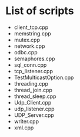 # List of scripts #

* client_tcp.cpp
* memstring.cpp
* mutex.cpp
* network.cpp
* odbc.cpp
* semaphores.cpp
* sql_conn.cpp
* tcp_listener.cpp
* TestMulticastOption.cpp
* threading.cpp
* thread_join.cpp
* thread_sleep.cpp
* Udp_Client.cpp
* udp_listener.cpp
* UDP_Server.cpp
* writer.cpp
* xml.cpp
